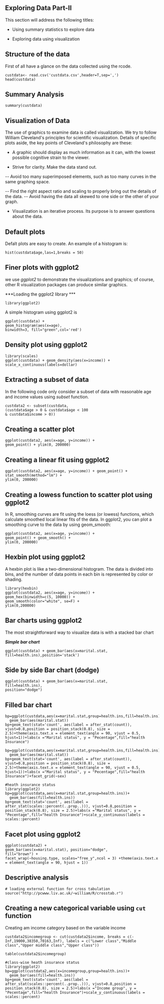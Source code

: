 
## Exploring Data Part-II


This section will address the following titles:

- Using summary statistics to explore data
 
- Exploring data using visualization
 

## Structure of the data


 First of all have a glance on the data collected using the rcode.
```{r}
custdata<- read.csv('custdata.csv',header=T,sep=',')
head(custdata)
```
## Summary Analysis

```{r}
summary(custdata)
```

## Visualization of Data

The use of graphics to examine data is called visualization. We try to follow William
Cleveland's principles for scientific visualization. Details of specific plots aside, the key
points of Cleveland's philosophy are these:

- A graphic should display as much information as it can, with the lowest possible
cognitive strain to the viewer.

- Strive for clarity. Make the data stand out.

-- Avoid too many superimposed elements, such as too many curves in the
same graphing space.

-- Find the right aspect ratio and scaling to properly bring out the details of the
data.
-- Avoid having the data all skewed to one side or the other of your graph.

- Visualization is an iterative process. Its purpose is to answer questions about the
data.

## Default plots

Defalt plots are easy to create. An example of a histogram is:

```{r}
hist(custdata$age,las=1,breaks = 50)
```

## Finer plots with ggplot2 

we use *ggplot2* to demonstrate the visualizations and graphics; of
course, other R visualization packages can produce similar graphics.

***Loading the ggplot2 library ***
 
```{r}
library(ggplot2)
```
 
A simple histogram using ggplot2 is

```{r}
ggplot(custdata) +
geom_histogram(aes(x=age),
binwidth=3, fill="green",col='red')
```

## Density plot using ggplot2


```{r}
library(scales)
ggplot(custdata) + geom_density(aes(x=income)) + scale_x_continuous(labels=dollar)

```

## Extracting a subset of data

 In the following code only consider a subset of data with reasonable age and income values using *subset* function.
 
```{r}
custdata2 <- subset(custdata,
(custdata$age > 0 & custdata$age < 100
& custdata$income > 0))
```

## Creating a scatter plot

```{r}
ggplot(custdata2, aes(x=age, y=income)) +
geom_point() + ylim(0, 200000)
```

## Creating a linear fit using ggplot2

```{r}
ggplot(custdata2, aes(x=age, y=income)) + geom_point() +
stat_smooth(method="lm") +
ylim(0, 200000)
```

## Creating a lowess function to scatter plot using ggplot2

 In R, smoothing curves are fit using the loess (or lowess) functions, which calculate
smoothed
local
linear
fits
of
the
data.
In
ggplot2,
you
can
plot
a
smoothing
curve
to
the
data
by
using
geom_smooth:

```{r}
ggplot(custdata2, aes(x=age, y=income)) +
geom_point() + geom_smooth() +
ylim(0, 200000)
```

## Hexbin plot using ggplot2


A hexbin plot is like a two-dimensional histogram. The data is divided into bins, and the
number of data points in each bin is represented by color or shading.

```{r}
library(hexbin)
ggplot(custdata2, aes(x=age, y=income)) +
geom_hex(binwidth=c(5, 10000)) +
geom_smooth(color="white", se=F) +
ylim(0,200000)
```

## Bar charts using ggplot2

The most straightforward way to visualize data is with a stacked bar
chart

***Simple bar chart***

```{r}
ggplot(custdata) + geom_bar(aes(x=marital.stat,
fill=health.ins),position='stack')
```

## Side by side Bar chart (dodge)

```{r}
ggplot(custdata) + geom_bar(aes(x=marital.stat,
fill=health.ins),
position="dodge")
```

## Filled bar chart
```{r}
bp=ggplot(custdata,aes(x=marital.stat,group=health.ins,fill=health.ins))+
  geom_bar(aes(marital.stat))
bp+geom_text(stat='count', aes(label = after_stat(count)), vjust=0.8,position = position_stack(0.8), size = 2.5)+theme(axis.text.x = element_text(angle = 90, vjust = 0.5, hjust=1))+labs(x ="Marital status", y = "Pecentage",fill="health Insurance")
```



```{r}
bp=ggplot(custdata,aes(x=marital.stat,group=health.ins,fill=health.ins))+
  geom_bar(aes(marital.stat))
bp+geom_text(stat='count', aes(label = after_stat(count)), vjust=0.8,position = position_stack(0.8), size = 2.5)+theme(axis.text.x = element_text(angle = 90, vjust = 0.5, hjust=1))+labs(x ="Marital status", y = "Pecentage",fill="health Insurance")+facet_grid(~sex)
```


```{r}
#heath insurance status
library(ggplot2)
bp=ggplot(custdata,aes(x=marital.stat,group=health.ins))+
  geom_bar(aes(fill=health.ins))
bp+geom_text(stat='count', aes(label = after_stat(scales::percent(..prop..))), vjust=0.8,position = position_stack(0.8), size = 2.5)+labs(x ="Marital status", y = "Pecentage",fill="health Insurance")+scale_y_continuous(labels = scales::percent)
```

## Facet plot using ggplot2

```{r}
ggplot(custdata2) +
geom_bar(aes(x=marital.stat), position="dodge",
fill="brown") +
facet_wrap(~housing.type, scales="free_y",ncol = 3) +theme(axis.text.x = element_text(angle = 90, hjust = 1))
```
## Descriptive analysis

```{r}
# loading external function for cross tabulation
source("http://pcwww.liv.ac.uk/~william/R/crosstab.r")
```

## Creating a new categorical variable using `cut` function

Creating am income category based on the variable income

```{r}
custdata2$incomegroup <- cut(custdata2$income, breaks = c(-Inf,19000,38350,70163,Inf), labels = c("Lower class","Middle class","Upper middle class","Upper class"))
```

```{r}
table(custdata2$incomegroup)
```

```{r}
#class-wise heath insurance status 
library(ggplot2)
bp=ggplot(custdata2,aes(x=incomegroup,group=health.ins))+
  geom_bar(aes(fill=health.ins))
bp+geom_text(stat='count', aes(label = after_stat(scales::percent(..prop..))), vjust=0.8,position = position_stack(0.8), size = 2.5)+labs(x ="Income group", y = "Pecentage",fill="health Insurance")+scale_y_continuous(labels = scales::percent)
```
